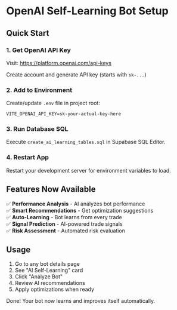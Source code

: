 # OpenAI Self-Learning Bot Setup

## Quick Start

### 1. Get OpenAI API Key

Visit: https://platform.openai.com/api-keys

Create account and generate API key (starts with `sk-...`)

### 2. Add to Environment

Create/update `.env` file in project root:

```env
VITE_OPENAI_API_KEY=sk-your-actual-key-here
```

### 3. Run Database SQL

Execute `create_ai_learning_tables.sql` in Supabase SQL Editor.

### 4. Restart App

Restart your development server for environment variables to load.

## Features Now Available

✅ **Performance Analysis** - AI analyzes bot performance  
✅ **Smart Recommendations** - Get optimization suggestions  
✅ **Auto-Learning** - Bot learns from every trade  
✅ **Signal Prediction** - AI-powered trade signals  
✅ **Risk Assessment** - Automated risk evaluation  

## Usage

1. Go to any bot details page
2. See "AI Self-Learning" card
3. Click "Analyze Bot"
4. Review AI recommendations
5. Apply optimizations when ready

Done! Your bot now learns and improves itself automatically.

